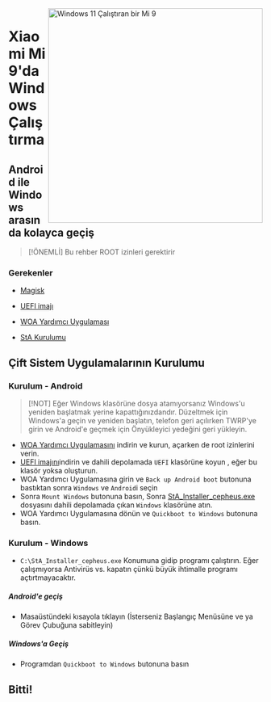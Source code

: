 <img align="right" src="https://raw.githubusercontent.com/woacepheus/Port-Windows-11-Xiaomi-Mi-9/main/cepheus.png" width="425" alt="Windows 11 Çalıştıran bir Mi 9">

# Xiaomi Mi 9'da Windows Çalıştırma

## Android ile Windows arasında kolayca geçiş
> [!ÖNEMLİ]
> Bu rehber ROOT izinleri gerektirir

### Gerekenler
- [Magisk](https://github.com/topjohnwu/Magisk/releases/latest)

- [UEFI imajı](https://github.com/woacepheus/Port-Windows-11-Xiaomi-Mi-9/releases/download/1.2/MuCepheusDisableSecureBoot.img)

- [WOA Yardımcı Uygulaması](https://github.com/Marius586/WoA-Helper-update/releases/tag/WOA)

- [StA Kurulumu](https://github.com/woacepheus/Port-Windows-11-Xiaomi-Mi-9/releases/download/Dualboot/StA_Installer_cepheus.exe)

## Çift Sistem Uygulamalarının Kurulumu

### Kurulum - Android
> [!NOT]
> Eğer Windows klasörüne dosya atamıyorsanız Windows'u yeniden başlatmak yerine kapattığınızdandır. Düzeltmek için Windows'a geçin ve yeniden başlatın, telefon geri açılırken TWRP'ye girin ve Android'e geçmek için Önyükleyici yedeğini geri yükleyin.

- [WOA Yardımcı Uygulamasını](https://github.com/woacepheus/Port-Windows-11-Xiaomi-Mi-9/releases/download/Dualboot/woahelper.apk) indirin ve kurun, açarken de root izinlerini verin.
- [UEFI imajını](https://github.com/woacepheus/Port-Windows-11-Xiaomi-Mi-9/releases/download/1.2/MuCepheusDisableSecureBoot.img)indirin ve dahili depolamada `UEFI` klasörüne koyun , eğer bu klasör yoksa oluşturun.
- WOA Yardımcı Uygulamasına girin ve `Back up Android boot` butonuna bastıktan sonra `Windows` ve `Android`i seçin
- Sonra `Mount Windows` butonuna basın, Sonra [StA_Installer_cepheus.exe](https://github.com/woacepheus/Port-Windows-11-Xiaomi-Mi-9/releases/download/Dualboot/StA_Installer_cepheus.exe) dosyasını dahili depolamada çıkan `Windows` klasörüne atın.
- WOA Yardımcı Uygulamasına dönün ve `Quickboot to Windows` butonuna basın.

### Kurulum - Windows
- `C:\StA_Installer_cepheus.exe` Konumuna gidip programı çalıştırın. Eğer çalışmıyorsa Antivirüs vs. kapatın çünkü büyük ihtimalle programı açtırtmayacaktır.

##### Android'e geçiş
  - Masaüstündeki kısayola tıklayın (İsterseniz Başlangıç Menüsüne ve ya Görev Çubuğuna sabitleyin)

##### Windows'a Geçiş
  - Programdan `Quickboot to Windows` butonuna basın
  
## Bitti!
